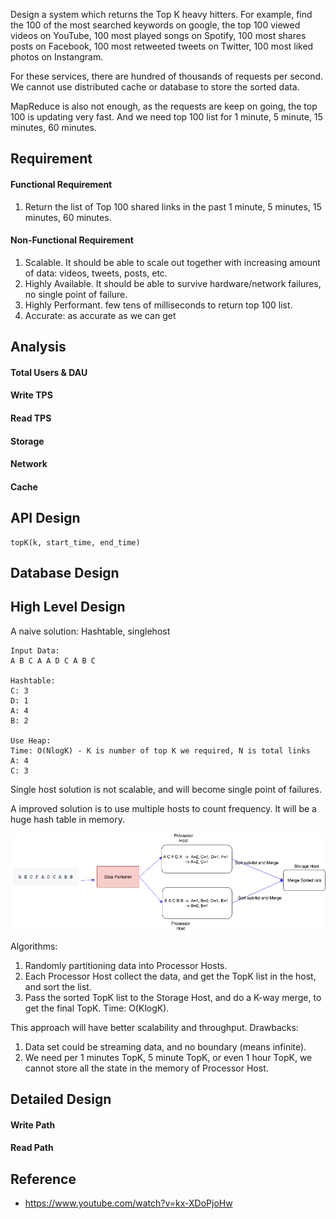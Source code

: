 Design a system which returns the Top K heavy hitters. For example, find the 100 of the most searched keywords on google, the top 100 viewed videos on YouTube, 100 most played songs on Spotify, 100 most shares posts on Facebook, 100 most retweeted tweets on Twitter, 100 most liked photos on Instangram.

For these services, there are hundred of thousands of requests per second. We cannot use distributed cache or database to store the sorted data.

MapReduce is also not enough, as the requests are keep on going, the top 100 is updating very fast. And we need top 100 list for 1 minute, 5 minute, 15 minutes, 60 minutes.

## Requirement

#### Functional Requirement
1. Return the list of Top 100 shared links in the past 1 minute, 5 minutes, 15 minutes, 60 minutes.

#### Non-Functional Requirement
1. Scalable. It should be able to scale out together with increasing amount of data: videos, tweets, posts, etc.
2. Highly Available. It should be able to survive hardware/network failures, no single point of failure.
3. Highly Performant. few tens of milliseconds to return top 100 list.
4. Accurate: as accurate as we can get

## Analysis

#### Total Users & DAU

#### Write TPS

#### Read TPS

#### Storage

#### Network

#### Cache

## API Design

```
topK(k, start_time, end_time)
```
## Database Design

## High Level Design

A naive solution: 
Hashtable, singlehost

```
Input Data:
A B C A A D C A B C

Hashtable:
C: 3
D: 1
A: 4
B: 2

Use Heap:
Time: O(NlogK) - K is number of top K we required, N is total links
A: 4
C: 3

```
Single host solution is not scalable, and will become single point of failures.

A improved solution is to use multiple hosts to count frequency. It will be a huge hash table in memory.

![TopK.Basic.png](pic/TopK.Basic.png)

Algorithms:
1. Randomly partitioning data into Processor Hosts.
2. Each Processor Host collect the data, and get the TopK list in the host, and sort the list.
3. Pass the sorted TopK list to the Storage Host, and do a K-way merge, to get the final TopK. Time: O(KlogK).

This approach will have better scalability and throughput. Drawbacks:
1. Data set could be streaming data, and no boundary (means infinite). 
2. We need per 1 minutes TopK, 5 minute TopK, or even 1 hour TopK, we cannot store all the state in the memory of Processor Host.

## Detailed Design





#### Write Path

#### Read Path



## Reference
* https://www.youtube.com/watch?v=kx-XDoPjoHw
